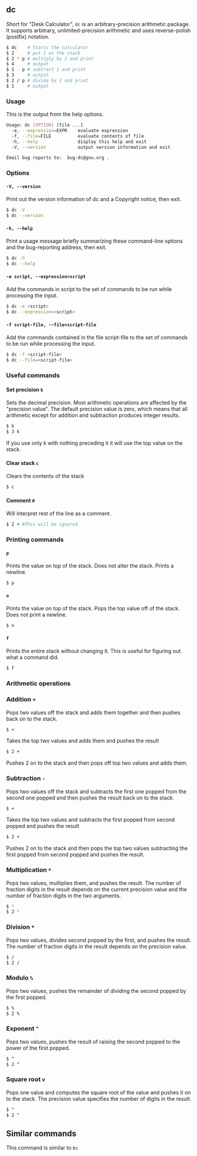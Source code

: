 ---
---

dc
-------

Short for "Desk Calculator", `dc` is an arbitrary-precision arithmetic package.
It supports arbitrary, unlimited-precision arithmetic and uses reverse-polish (postfix) notation.

~~~ bash
$ dc    # Starts the calculator
$ 2     # put 2 on the stack
$ 2 * p # multiply by 2 and print
$ 4     # output
$ 1 - p # subtract 1 and print
$ 3     # output
$ 2 / p # divide by 2 and print
$ 1     # output
~~~

<!--more-->

### Usage
This is the output from the help options.

~~~ bash
Usage: dc [OPTION] [file ...]
  -e, --expression=EXPR    evaluate expression
  -f, --file=FILE          evaluate contents of file
  -h, --help               display this help and exit
  -V, --version            output version information and exit

Email bug reports to:  bug-dc@gnu.org .
~~~


### Options

#### `-V, --version`

Print out the version information of dc and a Copyright notice, then exit.

~~~ bash
$ dc -V
$ dc --version
~~~

#### `-h, --help`

Print a usage message briefly summarizing these command-line options and the bug-reporting address, then exit.

~~~ bash
$ dc -h
$ dc --help
~~~

#### `-e script, --expression=script`

Add the commands in script to the set of commands to be run while processing the input.

~~~ bash
$ dc -e <script>
$ dc --expression=<script>
~~~

#### `-f script-file, --file=script-file`

Add the commands contained in the file script-file to the set of commands to be run while processing the input.

~~~ bash
$ dc -f <script-file>
$ dc --file=<script-file>
~~~

### Useful commands

#### Set precision `k`

Sets the decimal precision. Most arithmetic operations are affected by the "precision value". The default precision value is zero, which means that all arithmetic except for addition and subtraction produces integer results.

~~~ bash
$ k
$ 3 k
~~~

If you use only k with nothing preceding it it will use the top value on the stack.

#### Clear stack `c`

Clears the contents of the stack

~~~ bash
$ c
~~~

#### Comment `#`

Will interpret rest of the line as a comment.

~~~ bash
$ 2 + #This will be ignored
~~~


### Printing commands

#### `p`

Prints the value on top of the stack. Does not alter the stack. Prints a newline.

~~~ bash
$ p
~~~

#### `n`

Prints the value on top of the stack. Pops the top value off of the stack. Does not print a newline.

~~~ bash
$ n
~~~

#### `f`

Prints the entire stack without changing it. This is useful for figuring out what a command did.

~~~ bash
$ f
~~~

### Arithmetic operations

### Addition `+`

Pops two values off the stack and adds them together and then pushes back on to the stack.

~~~ bash
$ +
~~~
Takes the top two values and adds them and pushes the result

~~~ bash
$ 2 +
~~~
Pushes 2 on to the stack and then pops off top two values and adds them.

### Subtraction `-`

Pops two values off the stack and subtracts the first one popped from the second one popped and then pushes the result back on to the stack.

~~~ bash
$ +
~~~
Takes the top two values and subtracts the first popped from second popped and pushes the result

~~~ bash
$ 2 +
~~~
Pushes 2 on to the stack and then pops the top two values subtracting the first popped from second popped and pushes the result.

### Multiplication `*`

Pops two values, multiplies them, and pushes the result. The number of fraction digits in the result depends on the current precision value and the number of fraction digits in the two arguments.

~~~ bash
$ *
$ 2 *
~~~


### Division `*`

Pops two values, divides second popped by the first, and pushes the result. The number of fraction digits in the result depends on the precision value.

~~~ bash
$ /
$ 2 /
~~~

### Modulo `%`

Pops two values, pushes the remainder of dividing the second popped by the first popped.

~~~ bash
$ %
$ 2 %
~~~


### Exponent `^`

Pops two values, pushes the result of raising the second popped to the power of the first popped.

~~~ bash
$ ^
$ 2 ^
~~~


### Square root `v`

Pops one value and computes the square root of the value and pushes it on to the stack. The precision value specifies the number of digits in the result.

~~~ bash
$ ^
$ 2 ^
~~~

## Similar commands
This command is similar to `bc`
